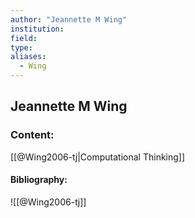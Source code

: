 ```yaml
---
author: "Jeannette M Wing"
institution:
field:
type:
aliases:
  - Wing
---
```


## Jeannette M Wing

### Content:
[[@Wing2006-tj|Computational Thinking]]

#### Bibliography:

![[@Wing2006-tj]]